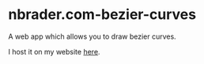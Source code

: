 # nbrader.com-bezier-curves
A web app which allows you to draw bezier curves.

I host it on my website [here](https://nbrader.com/bezier.html).
